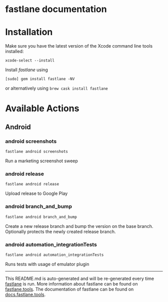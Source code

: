 fastlane documentation
================
# Installation

Make sure you have the latest version of the Xcode command line tools installed:

```
xcode-select --install
```

Install _fastlane_ using
```
[sudo] gem install fastlane -NV
```
or alternatively using `brew cask install fastlane`

# Available Actions
## Android
### android screenshots
```
fastlane android screenshots
```
Run a marketing screenshot sweep
### android release
```
fastlane android release
```
Upload release to Google Play
### android branch_and_bump
```
fastlane android branch_and_bump
```
Create a new release branch and bump the version on the base branch. Optionally protects the newly created release branch.
### android automation_integrationTests
```
fastlane android automation_integrationTests
```
Runs tests with usage of emulator plugin

----

This README.md is auto-generated and will be re-generated every time [fastlane](https://fastlane.tools) is run.
More information about fastlane can be found on [fastlane.tools](https://fastlane.tools).
The documentation of fastlane can be found on [docs.fastlane.tools](https://docs.fastlane.tools).
